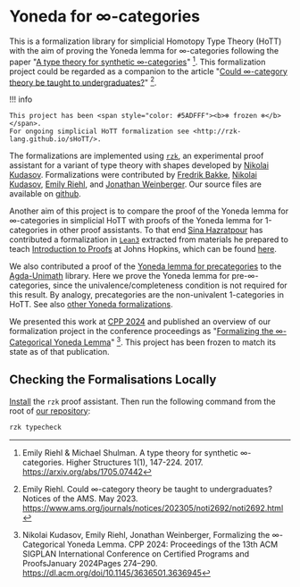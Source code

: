 # Yoneda for ∞-categories

This is a formalization library for simplicial Homotopy Type Theory (HoTT) with
the aim of proving the Yoneda lemma for ∞-categories following the paper
"[A type theory for synthetic ∞-categories](https://higher-structures.math.cas.cz/api/files/issues/Vol1Iss1/RiehlShulman)"
[^1]. This formalization project could be regarded as a companion to the article
"[Could ∞-category theory be taught to undergraduates?](https://www.ams.org/journals/notices/202305/noti2692/noti2692.html)"
[^2].

!!! info

    This project has been <span style="color: #5ADFFF"><b>❄ frozen ❄</b></span>.
    For ongoing simplicial HoTT formalization see <http://rzk-lang.github.io/sHoTT/>.

The formalizations are implemented using
[`rzk`](https://github.com/rzk-lang/rzk), an experimental proof assistant for a
variant of type theory with shapes developed by
[Nikolai Kudasov](https://fizruk.github.io/). Formalizations were contributed by
[Fredrik Bakke](https://github.com/fredrik-bakke),
[Nikolai Kudasov](https://fizruk.github.io/),
[Emily Riehl](https://emilyriehl.github.io/), and
[Jonathan Weinberger](https://sites.google.com/view/jonathanweinberger). Our
source files are available on [github](https://github.com/emilyriehl/).

Another aim of this project is to compare the proof of the Yoneda lemma for
∞-categories in simplicial HoTT with proofs of the Yoneda lemma for 1-categories
in other proof assistants. To that end
[Sina Hazratpour](https://sinhp.github.io/) has contributed a formalization in
[`Lean3`](https://leanprover-community.github.io/) extracted from materials he
prepared to teach
[Introduction to Proofs](https://sinhp.github.io/teaching/2022-introduction-to-proofs-with-Lean)
at Johns Hopkins, which can be found
[here](https://github.com/emilyriehl/yoneda/blob/master/lean/yoneda.lean).

We also contributed a proof of the
[Yoneda lemma for precategories](https://unimath.github.io/agda-unimath/category-theory.yoneda-lemma-precategories.html)
to the [Agda-Unimath](https://unimath.github.io/agda-unimath/) library. Here we
prove the Yoneda lemma for pre-∞-categories, since the univalence/completeness
condition is not required for this result. By analogy, precategories are the
non-univalent 1-categories in HoTT. See also
[other Yoneda formalizations](other.md).

We presented this work at [CPP 2024](https://popl24.sigplan.org/home/CPP-2024)
and published an overview of our formalization project in the conference
proceedings as
"[Formalizing the ∞-Categorical Yoneda Lemma](https://dl.acm.org/doi/10.1145/3636501.3636945)"
[^3]. This project has been frozen to match its state as of that publication.

## Checking the Formalisations Locally

[Install](https://rzk-lang.github.io/rzk/latest/getting-started/install/) the
`rzk` proof assistant. Then run the following command from the root of
[our repository](https://github.com/emilyriehl/yoneda):

```sh
rzk typecheck
```

[^1]:
    Emily Riehl & Michael Shulman. A type theory for synthetic ∞-categories.
    Higher Structures 1(1), 147-224. 2017. <https://arxiv.org/abs/1705.07442>

[^2]:
    Emily Riehl. Could ∞-category theory be taught to undergraduates? Notices of
    the AMS. May 2023.
    <https://www.ams.org/journals/notices/202305/noti2692/noti2692.html>

[^3]:
    Nikolai Kudasov, Emily Riehl, Jonathan Weinberger, Formalizing the
    ∞-Categorical Yoneda Lemma. CPP 2024: Proceedings of the 13th ACM SIGPLAN
    International Conference on Certified Programs and ProofsJanuary 2024Pages
    274–290. https://dl.acm.org/doi/10.1145/3636501.3636945
